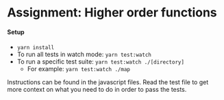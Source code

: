 # Assignment: Higher order functions

#### Setup

- `yarn install`
- To run all tests in watch mode: `yarn test:watch`
- To run a specific test suite: `yarn test:watch ./[directory]`
  - For example: `yarn test:watch ./map`

Instructions can be found in the javascript files. Read the test file to get more context on what you need to do in order to pass the tests.
